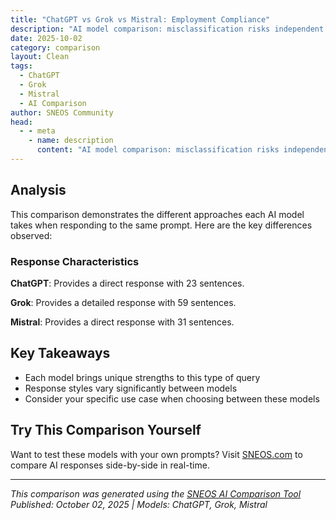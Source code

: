 ```yaml
---
title: "ChatGPT vs Grok vs Mistral: Employment Compliance"
description: "AI model comparison: misclassification risks independent contractors..."
date: 2025-10-02
category: comparison
layout: Clean
tags:
  - ChatGPT
  - Grok
  - Mistral
  - AI Comparison
author: SNEOS Community
head:
  - - meta
    - name: description
      content: "AI model comparison: misclassification risks independent contractors..."
---
```


<ChatComparison
  title="ChatGPT vs Grok vs Mistral: Employment Compliance"
  prompt="misclassification risks independent contractors"
  :responses='{
    "ChatGPT": "**Misclassification risks of independent contractors** refer to the potential legal, financial, and operational consequences that arise when a worker is incorrectly classified as an independent contractor instead of an employee. This misclassification can lead to violations of labor laws, tax regulations, and benefits requirements.\n\n### Key Misclassification Risks:\n\n1. **Legal Penalties and Lawsuits:**\n   - Government agencies (e.g., IRS, Department of Labor) may impose fines and penalties for failing to properly classify workers.\n   - Workers may sue for employee benefits, unpaid wages, overtime, and protections they were denied.\n\n2. **Tax Consequences:**\n   - Employers may be liable for unpaid payroll taxes including Social Security, Medicare, and unemployment taxes.\n   - Interest and penalties on back taxes may be assessed.\n\n3. **Benefits and Wage Claims:**\n   - Misclassified workers might claim entitlement to employee benefits such as health insurance, retirement plans, paid leave, and workers\u0027 compensation.\n   - Employers could face claims for unpaid minimum wage, overtime, and other wage violations.\n\n4. **Reputational Damage:**\n   - Negative publicity and loss of trust from clients, investors, and the public can result from misclassification issues.\n\n5. **Loss of Control and Flexibility:**\n   - Misclassification often results from over-controlling the contractor, which can legally indicate employee status.\n   - Constraints on how the contractor must work can be a red flag for misclassification.\n\n### How to Reduce Risks:\n\n- Clearly define and document the nature of the working relationship.\n- Ensure the worker meets IRS and labor law criteria for independent contractors, focusing on control, financial arrangements, and the relationship\u2019s nature.\n- Use written contracts specifying contractor status.\n- Regularly review and update worker classifications in compliance with relevant laws.\n\n---\n\nIf you\u2019d like, I can provide guidelines on how to properly classify workers or examples of criteria used to distinguish independent contractors from employees.",
    "Grok": "Misclassification risks associated with independent contractors refer to the potential legal, financial, and operational consequences of incorrectly categorizing a worker as an independent contractor when they should be classified as an employee under applicable labor laws. This issue is particularly significant in jurisdictions with strict labor regulations, such as the United States, where the distinction between employees and independent contractors is governed by federal and state laws like the Fair Labor Standards Act (FLSA) and state-specific tests (e.g., the ABC test in California under Assembly Bill 5).\n\nHere are the primary risks and implications of misclassifying independent contractors, along with some context on why this happens and how to mitigate the risks:\n\n---\n\n### **1. Legal and Regulatory Risks**\n- **Penalties and Fines**: Misclassification can result in significant penalties from government agencies like the Internal Revenue Service (IRS), Department of Labor (DOL), or state labor boards. These penalties may include back taxes, unpaid wages, and fines for non-compliance with wage and hour laws.\n- **Lawsuits**: Workers who believe they have been misclassified may file lawsuits to recover unpaid wages, overtime, benefits, or damages. These lawsuits can be costly and time-consuming, even if the employer wins.\n- **Back Pay and Benefits**: If a worker is reclassified as an employee, the employer may be required to pay retroactive wages, overtime, unemployment insurance, workers\u2019 compensation, and other benefits that should have been provided.\n- **Criminal Liability**: In extreme cases of willful misclassification, employers may face criminal charges for tax evasion or labor law violations.\n\n**Example**: In the U.S., the IRS uses a 20-factor test (or a simplified three-category test focusing on behavioral control, financial control, and relationship type) to determine worker status. Failing to meet these criteria for independent contractor status can trigger audits and penalties.\n\n---\n\n### **2. Financial Risks**\n- **Tax Liabilities**: Employers are not required to withhold income taxes or pay Social Security, Medicare, or unemployment taxes for independent contractors. If misclassified, the employer may owe back taxes, plus interest and penalties, to the IRS or state tax authorities.\n- **Increased Costs**: Reclassifying workers as employees often means providing benefits like health insurance, paid time off, and retirement plans, which significantly increase labor costs.\n- **Reputational Damage**: Publicized misclassification cases or lawsuits can harm a company\u2019s reputation, affecting its ability to attract talent or customers.\n\n---\n\n### **3. Operational Risks**\n- **Disrupted Workforce**: Reclassification may disrupt business operations, especially if a large portion of the workforce is affected. For example, gig economy companies like Uber and Lyft have faced operational challenges due to misclassification disputes.\n- **Employee Morale**: Misclassified workers who are reclassified as employees may feel resentment for not receiving benefits earlier, while other employees might question the fairness of past practices.\n- **Loss of Flexibility**: Businesses often hire independent contractors for flexibility in staffing and cost management. Reclassification as employees can reduce this flexibility, as it often comes with stricter scheduling, work rules, and termination processes.\n\n---\n\n### **4. Why Misclassification Happens**\nMisclassification often occurs due to misunderstandings or intentional efforts to reduce costs. Common reasons include:\n- **Ambiguity in Worker Status**: The line between employee and independent contractor can be unclear, especially for roles with mixed characteristics (e.g., some control over work but also significant autonomy).\n- **Cost Savings**: Classifying workers as independent contractors allows businesses to avoid payroll taxes, benefits, and other employee-related expenses.\n- **Lack of Compliance Knowledge**: Small businesses or startups may not fully understand the legal tests or criteria for classification (e.g., IRS guidelines or state-specific rules like California\u2019s ABC test).\n- **Industry Practices**: In some industries (e.g., gig economy, construction, or freelance services), treating workers as independent contractors is a common but often contested practice.\n\n**Example**: Under California\u2019s ABC test, a worker is considered an employee unless the employer can prove: (A) the worker is free from control and direction, (B) the work is outside the usual course of the employer\u2019s business, and (C) the worker is customarily engaged in an independent trade or business. Many gig economy companies have struggled to meet these criteria.\n\n---\n\n### **5. Mitigation Strategies**\nTo minimize misclassification risks, businesses can take the following steps:\n- **Understand Legal Criteria**: Familiarize yourself with federal and state laws regarding worker classification. For example, review the IRS guidelines and any state-specific tests like the ABC test.\n- **Conduct Regular Audits**: Periodically review worker classifications to ensure they meet legal standards. This is especially important if roles or responsibilities change over time.\n- **Use Written Agreements**: Draft clear independent contractor agreements that outline the scope of work, payment terms, and lack of control over how the work is performed. While agreements alone don\u2019t determine status, they can support a classification defense.\n- **Seek Legal Counsel**: Consult with labor law attorneys or HR professionals to ensure compliance with applicable laws, especially if operating in multiple states or countries.\n- **Provide Training**: Educate managers and HR staff on the differences between employees and independent contractors to prevent unintentional misclassification.\n- **Consider Reclassification**: If there\u2019s uncertainty about a worker\u2019s status, proactively reclassify them as an employee to avoid future liabilities. The IRS offers a Voluntary Classification Settlement Program (VCSP) for eligible employers to reclassify workers with reduced penalties.\n\n---\n\n### **6. Industry-Specific Concerns**\nCertain industries are more prone to misclassification risks due to the nature of their workforce:\n- **Gig Economy**: Companies like Uber, Lyft, and DoorDash face ongoing scrutiny over classifying workers as independent contractors rather than employees.\n- **Construction**: Workers in construction are often hired as subcontractors, but they may meet the criteria for employees if they work under close supervision or exclusively for one company.\n- **Creative and Freelance Work**: Graphic designers, writers, and other freelancers may be misclassified if they work on long-term projects with significant direction from the employer.\n\n---\n\n### **Conclusion**\nMisclassifying independent contractors poses significant legal, financial, and operational risks to businesses. While the allure of cost savings and flexibility can be tempting, the potential consequences of non-compliance often outweigh the benefits. To avoid these risks, businesses must stay informed about relevant laws, document worker relationships carefully, and seek professional guidance when necessary. Taking a proactive approach to classification can save organizations from costly penalties, lawsuits, and reputational harm in the long run.",
    "Mistral": "Misclassifying employees as independent contractors can pose significant risks for employers. Here are some of the key risks:\n\n1. **Tax Obligations**:\n   - **Employment Taxes**: Employers are required to withhold and pay employment taxes (Social Security, Medicare, and unemployment taxes) for employees. If workers are misclassified as independent contractors, the employer may be held liable for these taxes.\n   - **Penalties and Interest**: Failure to pay these taxes can result in substantial penalties and interest.\n\n2. **Wage and Hour Laws**:\n   - **Minimum Wage and Overtime**: Employees are entitled to minimum wage and overtime pay under the Fair Labor Standards Act (FLSA) and state laws. Independent contractors are not. Misclassification can lead to claims for unpaid wages and overtime.\n   - **Record-Keeping**: Employers must keep accurate records of hours worked and wages paid to employees, which is not required for independent contractors.\n\n3. **Employee Benefits**:\n   - **Health Insurance and Retirement Plans**: Employees may be entitled to benefits such as health insurance, retirement plans, and other fringe benefits. Misclassified workers may claim these benefits retroactively.\n   - **Workers\u0027 Compensation**: Employees are covered by workers\u0027 compensation insurance, which provides benefits for work-related injuries. Independent contractors are not covered, and misclassification can lead to liability for medical expenses and lost wages.\n\n4. **Unemployment Insurance**:\n   - **Unemployment Benefits**: Employees are eligible for unemployment benefits if they lose their jobs. Misclassified workers may file claims for unemployment benefits, which can result in additional costs for the employer.\n\n5. **Legal and Regulatory Compliance**:\n   - **Labor Laws**: Employers must comply with various labor laws, including anti-discrimination laws, family and medical leave laws, and workplace safety regulations. Misclassification can lead to violations of these laws.\n   - **Audits and Investigations**: Misclassification can trigger audits and investigations by federal and state agencies, such as the IRS, Department of Labor, and state labor departments.\n\n6. **Reputation and Litigation**:\n   - **Lawsuits**: Misclassified workers may file lawsuits seeking damages for unpaid wages, benefits, and other entitlements. These lawsuits can be costly and time-consuming.\n   - **Reputation**: Misclassification can damage an employer\u0027s reputation, affecting relationships with customers, partners, and the public.\n\n7. **Contractual Obligations**:\n   - **Contract Terms**: Independent contractors typically have more control over their work and are not subject to the same level of supervision as employees. Misclassification can lead to disputes over contract terms and conditions.\n\nTo mitigate these risks, employers should carefully evaluate the nature of their relationships with workers and ensure compliance with applicable laws and regulations. Consulting with legal and tax professionals can help employers navigate these complexities and avoid misclassification issues."
  }'
  published-date="01:52"
/>

## Analysis

This comparison demonstrates the different approaches each AI model takes when responding to the same prompt. Here are the key differences observed:

### Response Characteristics

**ChatGPT**: Provides a direct response with 23 sentences. 

**Grok**: Provides a detailed response with 59 sentences. 

**Mistral**: Provides a direct response with 31 sentences. 

## Key Takeaways

- Each model brings unique strengths to this type of query
- Response styles vary significantly between models
- Consider your specific use case when choosing between these models

## Try This Comparison Yourself

Want to test these models with your own prompts? Visit [SNEOS.com](https://sneos.com) to compare AI responses side-by-side in real-time.

---

*This comparison was generated using the [SNEOS AI Comparison Tool](https://sneos.com)*
*Published: October 02, 2025 | Models: ChatGPT, Grok, Mistral*
